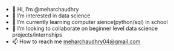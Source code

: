 - 👋 Hi, I’m @meharchaudhry
- 👀 I’m interested in data science 
- 🌱 I’m currently learning computer sience(python/sql) in school
- 💞️ I’m looking to collaborate on beginner level data science projects/internships
- 📫 How to reach me
    meharchaudhry04@gmail.com

<!---
meharchaudhry/meharchaudhry is a ✨ special ✨ repository because its `README.md` (this file) appears on your GitHub profile.
You can click the Preview link to take a look at your changes.
--->
